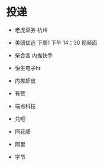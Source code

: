 # 投递

+ 老虎证券 杭州

+ 美团优选 下周1  下午  14：30 视频面

+ 柴合言 内推快手

+ 恒生电子hr

+ 内推虾皮

+ 有赞

+ 端点科技

+ 兑吧


+ 同花顺


+ 阿里


+ 字节